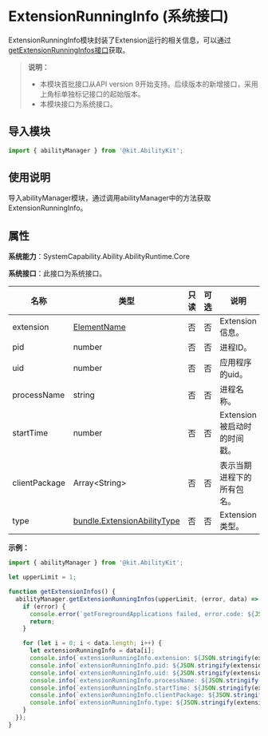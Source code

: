 # ExtensionRunningInfo (系统接口)
<!--Kit: Ability Kit-->
<!--Subsystem: Ability-->
<!--Owner: @yewei0794-->
<!--Designer: @jsjzju-->
<!--Tester: @lixueqing513-->
<!--Adviser: @huipeizi-->

ExtensionRunningInfo模块封装了Extension运行的相关信息，可以通过[getExtensionRunningInfos接口](js-apis-app-ability-abilityManager-sys.md#getextensionrunninginfos)获取。

> **说明：**
> 
>  - 本模块首批接口从API version 9开始支持。后续版本的新增接口，采用上角标单独标记接口的起始版本。
>  - 本模块接口为系统接口。

## 导入模块

```ts
import { abilityManager } from '@kit.AbilityKit';
```

## 使用说明

导入abilityManager模块，通过调用abilityManager中的方法获取ExtensionRunningInfo。

## 属性

**系统能力**：SystemCapability.Ability.AbilityRuntime.Core

**系统接口**：此接口为系统接口。

| 名称 | 类型 | 只读 | 可选 | 说明 |
| -------- | -------- | -------- | -------- | -------- |
| extension | [ElementName](js-apis-bundleManager-elementName.md) | 否 | 否 | Extension信息。 |
| pid | number | 否 | 否 | 进程ID。 |
| uid | number | 否 | 否 | 应用程序的uid。 |
| processName | string | 否 | 否 | 进程名称。 |
| startTime | number | 否 | 否 | Extension被启动时的时间戳。 |
| clientPackage | Array&lt;String&gt; | 否 | 否 | 表示当期进程下的所有包名。 |
| type | [bundle.ExtensionAbilityType](js-apis-bundleManager.md#extensionabilitytype) | 否 | 否 | Extension类型。 |

**示例：**
```ts
import { abilityManager } from '@kit.AbilityKit';

let upperLimit = 1;

function getExtensionInfos() {
  abilityManager.getExtensionRunningInfos(upperLimit, (error, data) => {
    if (error) {
      console.error(`getForegroundApplications failed, error.code: ${JSON.stringify(error.code)}, error.message: ${JSON.stringify(error.message)}`);
      return;
    }

    for (let i = 0; i < data.length; i++) {
      let extensionRunningInfo = data[i];
      console.info(`extensionRunningInfo.extension: ${JSON.stringify(extensionRunningInfo.extension)}`);
      console.info(`extensionRunningInfo.pid: ${JSON.stringify(extensionRunningInfo.pid)}`);
      console.info(`extensionRunningInfo.uid: ${JSON.stringify(extensionRunningInfo.uid)}`);
      console.info(`extensionRunningInfo.processName: ${JSON.stringify(extensionRunningInfo.processName)}`);
      console.info(`extensionRunningInfo.startTime: ${JSON.stringify(extensionRunningInfo.startTime)}`);
      console.info(`extensionRunningInfo.clientPackage: ${JSON.stringify(extensionRunningInfo.clientPackage)}`);
      console.info(`extensionRunningInfo.type: ${JSON.stringify(extensionRunningInfo.type)}`);
    }
  });
}
```
